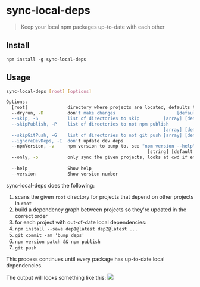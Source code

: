 # sync-local-deps
> Keep your local npm packages up-to-date with each other

## Install
```
npm install -g sync-local-deps
```

## Usage
```sh
sync-local-deps [root] [options]

Options:
  [root]               directory where projects are located, defaults to cwd()
  --dryrun, -D         don't make changes                       [default: false]
  --skip, -S           list of directories to skip         [array] [default: []]
  --skipPublish, -P    list of directories to not npm publish
                                                           [array] [default: []]
  --skipGitPush, -G    list of directories to not git push [array] [default: []]
  --ignoreDevDeps, -I  don't update dev deps                           [boolean]
  --npmVersion, -v     npm version to bump to, see "npm version --help"
                                                     [string] [default: "patch"]
  --only, -o           only sync the given projects, looks at cwd if empty
                                                                         [array]
  --help               Show help                                       [boolean]
  --version            Show version number                             [boolean]
```

sync-local-deps does the following:
1. scans the given `root` directory for projects that depend on other projects in `root`
1. build a dependency graph between projects so they're updated in the correct order
1. for each project with out-of-date local dependencies:
  1. `npm install --save dep1@latest dep2@latest ...`
  1. `git commit -am 'bump deps'`
  1. `npm version patch && npm publish`
  1. `git push`

This process continues until every package has up-to-date local dependencies.

The output will looks something like this:
![](https://raw.github.com/noahsug/sync-local-deps/master/example.png)
